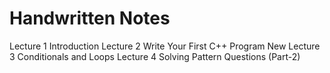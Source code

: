 # Handwritten Notes

Lecture 1 Introduction
Lecture 2 Write Your First C++ Program New
Lecture 3 Conditionals and Loops
Lecture 4 Solving Pattern Questions (Part-2)
